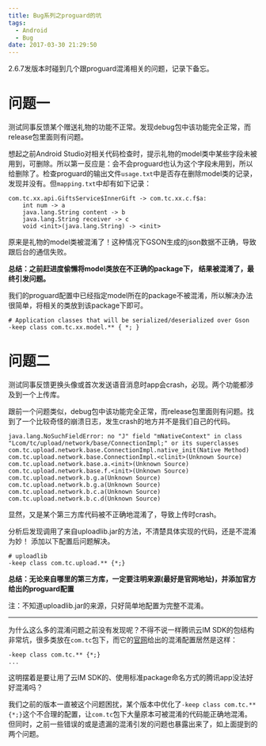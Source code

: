 ```yaml
---
title: Bug系列之proguard的坑
tags:
  - Android
  - Bug
date: 2017-03-30 21:29:50
---
```



2.6.7发版本时碰到几个跟proguard混淆相关的问题，记录下备忘。

<!--more-->

# 问题一
测试同事反馈某个赠送礼物的功能不正常。发现debug包中该功能完全正常，而release包里面则有问题。

想起之前Android Studio对相关代码检查时，提示礼物的model类中某些字段未被用到，可删除。所以第一反应是：会不会proguard也认为这个字段未用到，所以给删除了。检查proguard的输出文件`usage.txt`中是否存在删除model类的记录，发现并没有。但`mapping.txt`中却有如下记录：

```
com.tc.xx.api.GiftsService$InnerGift -> com.tc.xx.c.f$a:
    int num -> a
    java.lang.String content -> b
    java.lang.String receiver -> c
    void <init>(java.lang.String) -> <init>
```
    
原来是礼物的model类被混淆了！这种情况下GSON生成的json数据不正确，导致跟后台的通信失败。

**总结：之前赶进度偷懒将model类放在不正确的package下， 结果被混淆了，最终引发问题。**

我们的proguard配置中已经指定model所在的package不被混淆，所以解决办法很简单，将相关的类放到该package下即可。

```
# Application classes that will be serialized/deserialized over Gson
-keep class com.tc.xx.model.** { *; }
```

# 问题二
测试同事反馈更换头像或首次发送语音消息时app会crash，必现。两个功能都涉及到一个上传库。

跟前一个问题类似，debug包中该功能完全正常，而release包里面则有问题。找到了一个比较奇怪的崩溃日志，发生crash的地方并不是我们自己的代码。

```
java.lang.NoSuchFieldError: no "J" field "mNativeContext" in class "Lcom/tc/upload/network/base/ConnectionImpl;" or its superclasses
com.tc.upload.network.base.ConnectionImpl.native_init(Native Method)
com.tc.upload.network.base.ConnectionImpl.<clinit>(Unknown Source)
com.tc.upload.network.base.a.<init>(Unknown Source)
com.tc.upload.network.base.f.<init>(Unknown Source)
com.tc.upload.network.b.g.a(Unknown Source)
com.tc.upload.network.b.g.a(Unknown Source)
com.tc.upload.network.b.c.a(Unknown Source)
com.tc.upload.network.b.c.d(Unknown Source)
```

显然，又是某个第三方库代码被不正确地混淆了，导致上传时crash。

分析后发现调用了来自uploadlib.jar的方法，不清楚具体实现的代码，还是不混淆为妙！ 添加以下配置后问题解决。

```
# uploadlib
-keep class com.tc.upload.** {*;}
```

**总结：无论来自哪里的第三方库，一定要注明来源(最好是官网地址)，并添加官方给出的proguard配置**

注：不知道uploadlib.jar的来源，只好简单地配置为完整不混淆。

---

为什么这么多的混淆问题之前没有发现呢？不得不说一样腾讯云IM SDK的包结构非常坑，很多类放在`com.tc`包下，而它的[官网][ref]给出的混淆配置居然是这样：

```
-keep class com.tc.** {*;}
...
```

这明摆着是要让用了云IM SDK的、使用标准package命名方式的腾讯app没法好好混淆吗？

我们之前的版本一直被这个问题困扰，某个版本中优化了`-keep class com.tc.**{*;}`这个不合理的配置，让`com.tc`包下大量原本可被混淆的代码能正确地混淆。但同时，之前一些错误的或是遗漏的混淆引发的问题也暴露出来了，如上面提到的两个问题。

[ref]: https://www.qcloud.com/document/product/269/1557#1.6-.E4.BB.A3.E7.A0.81.E6.B7.B7.E6.B7.86.E8.A7.84.E5.88.99